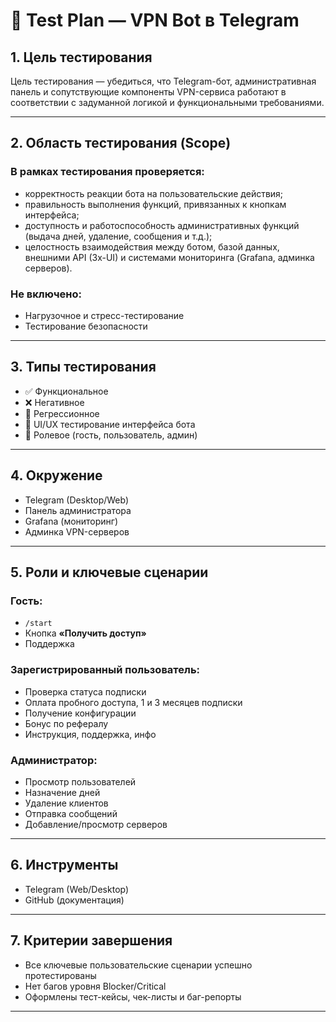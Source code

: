 # 🧪 Test Plan — VPN Bot в Telegram

## 1. Цель тестирования
Цель тестирования — убедиться, что Telegram-бот, административная панель и сопутствующие компоненты VPN-сервиса работают в соответствии с задуманной логикой и функциональными требованиями.

---

## 2. Область тестирования (Scope)

### В рамках тестирования проверяется:
- корректность реакции бота на пользовательские действия;
- правильность выполнения функций, привязанных к кнопкам интерфейса;
- доступность и работоспособность административных функций (выдача дней, удаление, сообщения и т.д.);
- целостность взаимодействия между ботом, базой данных, внешними API (3x-UI) и системами мониторинга (Grafana, админка серверов).

### Не включено:
- Нагрузочное и стресс-тестирование
- Тестирование безопасности

---

## 3. Типы тестирования

- ✅ Функциональное
- ❌ Негативное
- 🔁 Регрессионное
- 📱 UI/UX тестирование интерфейса бота
- 🔐 Ролевое (гость, пользователь, админ)

---

## 4. Окружение

- Telegram (Desktop/Web)
- Панель администратора
- Grafana (мониторинг)
- Админка VPN-серверов

---

## 5. Роли и ключевые сценарии

### Гость:
- `/start`
- Кнопка **«Получить доступ»**
- Поддержка

### Зарегистрированный пользователь:
- Проверка статуса подписки
- Оплата пробного доступа, 1 и 3 месяцев подписки
- Получение конфигурации
- Бонус по рефералу
- Инструкция, поддержка, инфо

### Администратор:
- Просмотр пользователей
- Назначение дней
- Удаление клиентов
- Отправка сообщений
- Добавление/просмотр серверов

---

## 6. Инструменты

- Telegram (Web/Desktop)
- GitHub (документация)

---

## 7. Критерии завершения

- Все ключевые пользовательские сценарии успешно протестированы
- Нет багов уровня Blocker/Critical
- Оформлены тест-кейсы, чек-листы и баг-репорты

---
